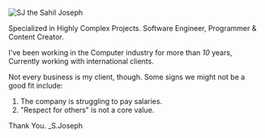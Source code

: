 ![SJ the Sahil Joseph](https://media.licdn.com/dms/image/v2/D5616AQFNAEYY8En7Vw/profile-displaybackgroundimage-shrink_350_1400/B56ZXU1hGSGcAc-/0/1743032555057?e=1748476800&v=beta&t=Jm9YmX56WqlIow07axkhPUZST6zMHnukGd-0Uz00jy4)

Specialized in Highly Complex Projects.
Software Engineer, Programmer & Content Creator.

I've been working in the Computer industry for more than _10_ years, Currently working with international clients.

Not every business is my client, though. Some signs we might not be a good fit include:
1. The company is struggling to pay salaries.
2. "Respect for others" is not a core value.

Thank You.
_S.Joseph
